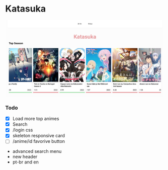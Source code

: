 # Katasuka

![print](./.github/print.png)


### Todo

- [x] Load more top animes
- [x] Search
- [x] /login css
- [x] skeleton responsive card
- [ ] /anime/id favorive button
- advanced search menu
- new header
- pt-br and en
